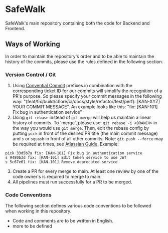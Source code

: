 # SafeWalk
SafeWalk's main repository containing both the code for Backend and Frontend.

## Ways of Working

In order to maintain the repository's order and to be able to maintain the history of the commits, please use the rules defined in the following section.

### Version Control / Git

1. Using [Convential Commit](https://www.conventionalcommits.org/en/v1.0.0/#summary) prefixes in combination with the corresponding ticket ID for our commits will simplify the recognition of a PR's purpose. So please specify your commit messages in the following way: "(feat/fix/build/chore/ci/docs/style/refactor/test/perf): [KAN-XYZ] YOUR COMMIT MESSAGE". An example looks like this: "fix: [KAN-101] Fix bug in authentication service"
2. Using `git rebase` instead of `git merge` will help us maintain a linear history of commits. To 'merge', please use: `git rebase -i <BRANCH>` in the way you would use `git merge`. Then, edit the rebase config by putting `pick` in front of the desired PR title (the main commit message) and `s` or `squash` in front of all other commits. Note: `git push --force` may be required at times, see [Atlassian Guide](https://www.atlassian.com/git/tutorials/merging-vs-rebasing). Example:
```
pick 33d5b7a fix: [KAN-101] Fix bug in authentication service
s 9480b3d fix: [KAN-101] Edit token service to use JWT
s 5c67e61 fix: [KAN-101] Remove deprecated service
```
3. Create a PR for every merge to main. At least one review by one of the code owner's is required to merge to main. 
4. All pipelines must run successfully for a PR to be merged.

### Code Conventions

The following section defines various code conventions to be followed when working in this repository. 

- Code and comments are to be written in English.
- more to be defined